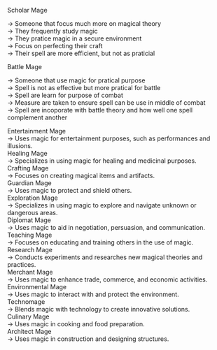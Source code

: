 Scholar Mage  
  
-> Someone that focus much more on magical theory  
-> They frequently study magic  
-> They pratice magic in a secure environment  
-> Focus on perfecting their craft  
-> Their spell are more efficient, but not as praticial  
  
  
Battle Mage  
  
-> Someone that use magic for pratical purpose  
-> Spell is not as effective but more pratical for battle  
-> Spell are learn for purpose of combat  
-> Measure are taken to ensure spell can be use in middle of combat  
-> Spell are incoporate with battle theory and how well one spell complement another  
  
Entertainment Mage  
-> Uses magic for entertainment purposes, such as performances and illusions.  
Healing Mage  
-> Specializes in using magic for healing and medicinal purposes.  
Crafting Mage  
-> Focuses on creating magical items and artifacts.  
Guardian Mage  
-> Uses magic to protect and shield others.  
Exploration Mage  
-> Specializes in using magic to explore and navigate unknown or dangerous areas.  
Diplomat Mage  
-> Uses magic to aid in negotiation, persuasion, and communication.  
Teaching Mage  
-> Focuses on educating and training others in the use of magic.  
Research Mage  
-> Conducts experiments and researches new magical theories and practices.  
Merchant Mage  
-> Uses magic to enhance trade, commerce, and economic activities.  
Environmental Mage  
-> Uses magic to interact with and protect the environment.  
Technomage  
-> Blends magic with technology to create innovative solutions.  
Culinary Mage  
-> Uses magic in cooking and food preparation.  
Architect Mage  
-> Uses magic in construction and designing structures.